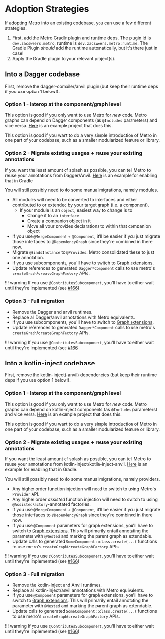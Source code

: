 Adoption Strategies
===================

If adopting Metro into an existing codebase, you can use a few different strategies.

1. First, add the Metro Gradle plugin and runtime deps. The plugin id is `dev.zacsweers.metro`, runtime is `dev.zacsweers.metro:runtime`. The Gradle Plugin _should_ add the runtime automatically, but it's there just in case!
2. Apply the Gradle plugin to your relevant project(s).

## Into a Dagger codebase

First, remove the dagger-compiler/anvil plugin (but keep their runtime deps if you use option 1 below!).

### Option 1 - Interop at the component/graph level

This option is good if you only want to use Metro for _new_ code. Metro graphs can depend on Dagger components (as `@Includes` parameters) and vice versa. [Here](https://github.com/ZacSweers/metro/tree/main/samples/interop/dependencies-dagger) is an example project that does this.

This option is good if you want to do a very simple introduction of Metro in one part of your codebase, such as a smaller modularized feature or library.

### Option 2 - Migrate existing usages + reuse your existing annotations

If you want the least amount of splash as possible, you can tell Metro to reuse your annotations from Dagger/Anvil. [Here](https://github.com/ZacSweers/metro/blob/main/samples/interop/customAnnotations-dagger/build.gradle.kts#L22-L27) is an example for enabling that in Gradle.

You will still possibly need to do some manual migrations, namely modules.

- All modules will need to be converted to interfaces and either contributed to or extended by your target graph (i.e. a component).
  - If your module is an `object`, easiest way to change is to
    - Change it to an `interface`
    - Create a companion object in it
    - Move all your provides declarations to within that companion object
- If you use `@MergeComponent` + `@Component`, it'll be easier if you just migrate those interfaces to `@DependencyGraph` since they're combined in there now.
- Migrate `@BindsInstance` to `@Provides`. Metro consolidated these to just one annotation.
- If you use subcomponents, you'll have to switch to [Graph extensions](dependency-graphs.md#graph-extensions).
- Update references to generated `Dagger*Component` calls to use metro's `createGraph`/`createGraphFactory` APIs.

!!! warning
    If you use `@ContributesSubcomponent`, you'll have to either wait until they're implemented (see [#166](https://github.com/ZacSweers/metro/issues/166))

### Option 3 - Full migration

- Remove the Dagger and anvil runtimes.
- Replace all Dagger/anvil annotations with Metro equivalents.
- If you use subcomponents, you'll have to switch to [Graph extensions](dependency-graphs.md#graph-extensions).
- Update references to generated `Dagger*Component` calls to use metro's `createGraph`/`createGraphFactory` APIs.

!!! warning
    If you use `@ContributesSubcomponent`, you'll have to either wait until they're implemented (see [#166](https://github.com/ZacSweers/metro/issues/166)

## Into a kotlin-inject codebase

First, remove the kotlin-inject(-anvil) dependencies (but keep their runtime deps if you use option 1 below!).

### Option 1 - Interop at the component/graph level

This option is good if you only want to use Metro for _new_ code. Metro graphs can depend on kotlin-inject components (as `@Includes` parameters) and vice versa. [Here](https://github.com/ZacSweers/metro/tree/main/samples/interop/dependencies-kotlinInject) is an example project that does this.

This option is good if you want to do a very simple introduction of Metro in one part of your codebase, such as a smaller modularized feature or library.

### Option 2 - Migrate existing usages + reuse your existing annotations

If you want the least amount of splash as possible, you can tell Metro to reuse your annotations from kotlin-inject/kotlin-inject-anvil. [Here](https://github.com/ZacSweers/metro/blob/main/samples/interop/customAnnotations-kotlinInject/build.gradle.kts#L22-L27) is an example for enabling that in Gradle.

You will still possibly need to do some manual migrations, namely providers.

- Any higher order function injection will need to switch to using Metro's `Provider` API.
- Any higher order _assisted_ function injection will need to switch to using `@AssistedFactory`-annotated factories.
- If you use `@MergeComponent` + `@Component`, it'll be easier if you just migrate those interfaces to `@DependencyGraph` since they're combined in there now.
- If you use `@Component` parameters for graph extensions, you'll have to switch to [Graph extensions](dependency-graphs.md#graph-extensions). This will primarily entail annotating the parameter with `@Nested` and marking the parent graph as extendable.
- Update calls to generated `SomeComponent::class.create(...)` functions to use metro's `createGraph`/`createGraphFactory` APIs.

!!! warning
    If you use `@ContributesSubcomponent`, you'll have to either wait until they're implemented (see [#166](https://github.com/ZacSweers/metro/issues/166))

### Option 3 - Full migration

- Remove the kotlin-inject and Anvil runtimes.
- Replace all kotlin-inject/anvil annotations with Metro equivalents.
- If you use `@Component` parameters for graph extensions, you'll have to switch to [Graph extensions](dependency-graphs.md#graph-extensions). This will primarily entail annotating the parameter with `@Nested` and marking the parent graph as extendable.
- Update calls to generated `SomeComponent::class.create(...)` functions to use metro's `createGraph`/`createGraphFactory` APIs.

!!! warning
    If you use `@ContributesSubcomponent`, you'll have to either wait until they're implemented (see [#166](https://github.com/ZacSweers/metro/issues/166))